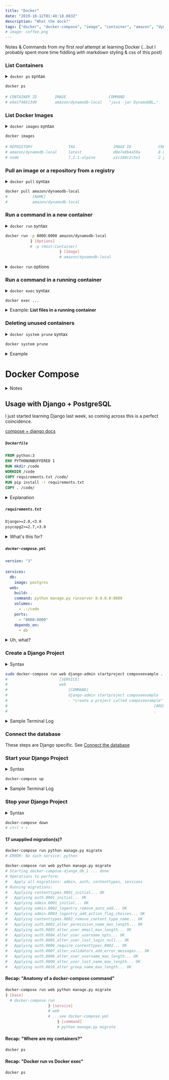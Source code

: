 ```yaml
---
title: "Docker"
date: "2019-10-12T01:48:18.083Z"
description: "What the dock?"
tags: ["docker", "docker-compose", "image", "container", "amazon", "dynamodb"]
# image: coffee.png
---
```


Notes & Commands from my first _real_ attempt at learning Docker (...but I probably spent more time fiddling with markdown styling & css of this post)

### List Containers

<details>
  <summary><code>docker ps</code> syntax</summary>

```
docker ps [OPTIONS]
```

[ps-docs](https://docs.docker.com/engine/reference/commandline/ps/)

</details>

```bash
docker ps

# CONTAINER ID        IMAGE                   COMMAND                  CREATED             STATUS              PORTS                              NAMES
# e9e1f48613d9        amazon/dynamodb-local   "java -jar DynamoDBL…"   9 seconds ago       Up 8 seconds        8000/tcp, 0.0.0.0:8000->8008/tcp   festive_lamport
```

### List Docker Images

<details>
  <summary><code>docker images</code> syntax</summary>

```
docker images [OPTIONS] [REPOSITORY[:TAG]]
```

[images-docs](https://docs.docker.com/engine/reference/commandline/images/)

</details>

```bash
docker images

# REPOSITORY                TAG                 IMAGE ID            CREATED             SIZE
# amazon/dynamodb-local     latest              d0e7e8b4a50a        8 months ago        506MB
# node                      7.2.1-alpine        a1c188c2c5e1        2 years ago         55.3MB
```

### Pull an image or a repository from a registry

<details>
  <summary><code>docker pull</code> syntax</summary>

```
docker pull [OPTIONS] NAME[:TAG|@DIGEST]
```

[pull-docs](https://docs.docker.com/engine/reference/commandline/pull/)

</details>

```bash
docker pull amazon/dynamodb-local
#           [NAME]
#           amazon/dynamodb-local
```

### Run a command in a new container

<details>
  <summary><code>docker run</code> syntax</summary>

```
docker run [OPTIONS] IMAGE [COMMAND][arg...]
```

[run-docs](https://docs.docker.com/engine/reference/commandline/run/)

</details>

```bash
docker run -p 8000:8000 amazon/dynamodb-local
           ├ [Options]
           # -p (Host:Container)
                        ├ [Image]
                        # amazon/dynamodb-local
```

<details>
  <summary><code>docker run</code> options</summary>

| Name, shorthand    | Default | Description                                                                                                                            |
| :----------------- | :------ | :------------------------------------------------------------------------------------------------------------------------------------- |
| `--publish` , `-p` |         | Publish a container’s port(s) to the host. See [container-networking](https://docs.docker.com/config/containers/container-networking/) |
| `--detach` , `-d`  |         | Run container in background and print container ID                                                                                     |

</details>

### Run a command in a running container

<details>
  <summary><code>docker exec</code> syntax</summary>

```
docker exec [OPTIONS] CONTAINER COMMAND [ARG...]
```

[exec-docs](https://docs.docker.com/engine/reference/commandline/exec/)

</details>

```
docker exec ...
```

<details>
  <summary>Example: <b>List files in a running container</b></summary>

```bash
docker ps -al

# CONTAINER ID        IMAGE               COMMAND                  CREATED             STATUS              PORTS               NAMES
# a928b1a90fb3        postgres            "docker-entrypoint.s…"   47 hours ago        Up 46 hours         5432/tcp            docker-compose-django_db_1

docker exec a928b1a90fb3 ls

# bin
# boot
# dev
# docker-entrypoint-initdb.d
# docker-entrypoint.sh
# etc
# home
# lib
# lib64
# media
# mnt
# opt
# proc
# root
# run
# sbin
# srv
# sys
# tmp
# usr
# var
```

</details>

### Deleting unused containers

<details>
  <summary><code>docker system prune</code> syntax</summary>

```bash
docker system prune [OPTIONS]
       ├ [base]
       # system
              ├ [COMMAND]
              # prune

```

[system docs](https://docs.docker.com/engine/reference/commandline/system/)

[system prune docs](https://docs.docker.com/engine/reference/commandline/system_prune/)

</details>

```bash
docker system prune
```

<details>
<summary>Example</summary>

```bash
docker system prune

# WARNING! This will remove:
#  - all stopped containers
#  - all networks not used by at least one container
#  - all dangling images
#  - all dangling build cache
#
# Are you sure you want to continue? [y/N]

y

# Deleted Containers:
# 8bc3730ccf92cde2ba71648487810af163fb3f765a4f9e2e310e5f2eeab1e08e
# ...(truncated)

# Deleted Networks:
# ...(truncated)

# Deleted Images:
# deleted: sha256:6938bb2bf6917e2d4e2e0af781b199e2643b6d1d27b00f993a5c7770faa23c76
# deleted: sha256:47e443d20a18d3720df4afc842529527e0a0fdb18641421c4bf17c3636728e1f
# ...(truncated)

# Deleted build cache objects:
# vbv35t98brzqtai4ryp7iq7hq
# ypjmoyte081rvb2y69sgktqi0
# ...(truncated)

# Total reclaimed space: 754.3MB
```

Before: <code>docker ps -al</code>

![too many containers](./too_many_containers.png)

After: <code>docker ps -al</code>

![just one container](./just_one_container.png)

</details>

# Docker Compose

<details>
  <summary>Notes</summary>

[compose-docs](https://docs.docker.com/compose/)

<h3>What is docker-compose?</h3>

- _"A tool for defining and running multi-container Docker applications"_
- _"You use a YAML file to configure your application’s services"_

<h3>3 step process to using docker-compose</h3>

1. Define your app’s environment with a **Dockerfile** so it can be reproduced anywhere.

2. Define the services that make up your app in `docker-compose.yml` so they can be run together in an isolated environment.

3. Run `docker-compose up` and **Compose** starts and runs your entire app.

</details>

## Usage with Django + PostgreSQL

I just started learning Django last week, so coming across this is a perfect coincidence.

[compose + django docs](https://docs.docker.com/compose/django/)

##### `Dockerfile`

```Dockerfile
FROM python:3
ENV PYTHONUNBUFFERED 1
RUN mkdir /code
WORKDIR /code
COPY requirements.txt /code/
RUN pip install -r requirements.txt
COPY . /code/
```

<details>
  <summary>Explanation</summary>

| Statement                                                              | Params                            | What's going on?                                                                                                                                                                                                          |
| :--------------------------------------------------------------------- | :-------------------------------- | :------------------------------------------------------------------------------------------------------------------------------------------------------------------------------------------------------------------------ |
| [`FROM`](https://docs.docker.com/engine/reference/builder/#from)       | `python:3`                        | This Dockerfile starts with ha Python 3 parent image                                                                                                                                                                      |
| [`ENV`](https://docs.docker.com/engine/reference/builder/#env)         | `PYTHONUNBUFFERED` `1`            | Set environment variable                                                                                                                                                                                                  |
| [`RUN`](https://docs.docker.com/engine/reference/builder/#run)         | `mkdir /code`                     | Add a new directory to the image                                                                                                                                                                                          |
| [`WORKDIR`](https://docs.docker.com/engine/reference/builder/#workdir) | `/code`                           | Set working directory to `code/` for following `RUN`, `CMD`, `ENTRYPOINT`, `COPY`, `ADD` commands                                                                                                                         |
| [`COPY`](https://docs.docker.com/engine/reference/builder/#copy)       | `requirements.txt` `/code/`       | Copy files/dirs from `<src>` to the filesystem of the container, `<dest>` <br/> <li>`src` is relative to the source of the context of the build</li> <li>`dest` is an absolute path, or a path relative to `WORKDIR`</li> |
| `RUN`                                                                  | `pip install -r requirements.txt` | Run pip install on the container                                                                                                                                                                                          |
| `COPY`                                                                 | `.` `/code/`                      | ?                                                                                                                                                                                                                         |

</details>

##### `requirements.txt`

```txt
Django>=2.0,<3.0
psycopg2>=2.7,<3.0
```

<details>
  <summary>What's this for?</summary>

This file is used by the `RUN pip install -r requirements.txt` command in the `Dockerfile`.

</details>

##### `docker-compose.yml`

```yaml
version: "3"

services:
  db:
    image: postgres
  web:
    build: .
    command: python manage.py runserver 0.0.0.0:8000
    volumes:
      - .:/code
    ports:
      - "8000:8000"
    depends_on:
      - db
```

<details>
  <summary>Uh, what?</summary>

[Compose file reference](https://docs.docker.com/compose/compose-file/)

<h3>This describes</h3>

- the services, `db` & `web`, which make up the app.
- which Docker [images](https://docs.docker.com/compose/compose-file/#image) the services use
- how they link together
- [volumes](https://docs.docker.com/compose/compose-file/#volumes) they need mounted inside the containers.
- the ports the services expose

| Key                                                                      | Description                                                                                                                                                                                                                       |
| :----------------------------------------------------------------------- | :-------------------------------------------------------------------------------------------------------------------------------------------------------------------------------------------------------------------------------- |
| [`image`](https://docs.docker.com/compose/compose-file/#image)           | Specify the image to start the container from. Can either be a repository/tag or a partial image ID.                                                                                                                              |
| [`volumes`](https://docs.docker.com/compose/compose-file/#volumes)       | Mount host paths or named volumes, specified as sub-options to a service. <br/>Here, the web service uses a volume that is defined using the old string format for mountain a volume. <br/> Uses "short syntax": `HOST:CONTAINER` |
| [`depends_on`](https://docs.docker.com/compose/compose-file/#depends_on) | Express dependency between services. `docker-compose up` starts services in "dependency order". So, `db` starts before `web`                                                                                                      |

</details>

### Create a Django Project

<details>
  <summary>Syntax</summary>

```
run [options] [-v VOLUME...] [-p PORT...] [-e KEY=VAL...] [-l KEY=VALUE...] SERVICE [COMMAND] [ARGS...]
```

[docker-compose run docs](https://docs.docker.com/compose/reference/run/)

Runs a one-time command against a service.

The following command instructs Compose to run `django-admin startproject composeexample` in a container, using the `web` service's image and configuration.

Because the `web` image doesn't exist yet, Compose builds it from the current directory, as specified by the `build: .` line in `docker-compose.yml`

</details>

```bash
sudo docker-compose run web django-admin startproject composeexample .
#                       [SERVICE]
#                       web
#                           [COMMAND]
#                           django-admin startproject composeexample
#                           - "create a project called composeexample"
#                                                                 [ARGS]
#                                                                 .
```

<details>
  <summary>Sample Terminal Log</summary>

```
~/r/docker-compose-django $
~/r/docker-compose-django $ touch Dockerfile
~/r/docker-compose-django $ vim Dockerfile
~/r/docker-compose-django $ touch requirements.txt
~/r/docker-compose-django $ vim requirements.txt
~/r/docker-compose-django $ touch docker-compose.yml
~/r/docker-compose-django $ vim docker-compose.yml
~/r/docker-compose-django $ sudo docker-compose run web django-admin startproject composeexample .
Password:
Creating network "docker-compose-django_default" with the default driver
Pulling db (postgres:)...
latest: Pulling from library/postgres
b8f262c62ec6: Pull complete
fe6da876d968: Pull complete
46b9d53972f5: Pull complete
23a11bddcc75: Pull complete
d6744ba78bdc: Pull complete
8d95423a7aa9: Pull complete
8590ba4183e5: Pull complete
ed97b9b8e039: Pull complete
d9b574d4da1e: Pull complete
04119344259c: Pull complete
774edf2116fc: Pull complete
2d839f35fc94: Pull complete
77d2dd4efe0a: Pull complete
22c5d24859af: Pull complete
Digest: sha256:3dbb3cb945dfe0316dcdd3a75e8a3c6192ce30f87a9952f285b9ba2f02b81982
Status: Downloaded newer image for postgres:latest
Creating docker-compose-django_db_1 ... done
Building web
Step 1/7 : FROM python:3
3: Pulling from library/python
4a56a430b2ba: Pull complete
4b5cacb629f5: Pull complete
14408c8d4f9a: Pull complete
ea67eaa7dd42: Pull complete
4d134ac3fe4b: Pull complete
4c55f6f5d7f0: Pull complete
6ae475e50652: Pull complete
6f4152644229: Pull complete
6933d3d46042: Pull complete
Digest: sha256:9455815814cd05da0fe73fba64dbed5a3dcb582c757b6c7591c49178c3a4398c
Status: Downloaded newer image for python:3
 ---> 02d2bb146b3b
Step 2/7 : ENV PYTHONUNBUFFERED 1
 ---> Running in 4eb161cc1ff9
Removing intermediate container 4eb161cc1ff9
 ---> c47637decb35
Step 3/7 : RUN mkdir /code
 ---> Running in dac0b2776f8c
Removing intermediate container dac0b2776f8c
 ---> 906b1e10b143
Step 4/7 : WORKDIR /code
 ---> Running in 19cecd5bb2d9
Removing intermediate container 19cecd5bb2d9
 ---> 606becca4aea
Step 5/7 : COPY requirements.txt /code/
 ---> 98b4d6c6d83e
Step 6/7 : RUN pip install -r requirements.txt
 ---> Running in 61c6a6b94003
Collecting Django<3.0,>=2.0 (from -r requirements.txt (line 1))
  Downloading https://files.pythonhosted.org/packages/b2/79/df0ffea7bf1e02c073c2633702c90f4384645c40a1dd09a308e02ef0c817/Django-2.2.6-py3-none-any.whl (7.5MB)
Collecting psycopg2<3.0,>=2.7 (from -r requirements.txt (line 2))
  Downloading https://files.pythonhosted.org/packages/5c/1c/6997288da181277a0c29bc39a5f9143ff20b8c99f2a7d059cfb55163e165/psycopg2-2.8.3.tar.gz (377kB)
Collecting sqlparse (from Django<3.0,>=2.0->-r requirements.txt (line 1))
  Downloading https://files.pythonhosted.org/packages/ef/53/900f7d2a54557c6a37886585a91336520e5539e3ae2423ff1102daf4f3a7/sqlparse-0.3.0-py2.py3-none-any.whl
Collecting pytz (from Django<3.0,>=2.0->-r requirements.txt (line 1))
  Downloading https://files.pythonhosted.org/packages/e7/f9/f0b53f88060247251bf481fa6ea62cd0d25bf1b11a87888e53ce5b7c8ad2/pytz-2019.3-py2.py3-none-any.whl (509kB)
Building wheels for collected packages: psycopg2
  Building wheel for psycopg2 (setup.py): started
  Building wheel for psycopg2 (setup.py): finished with status 'done'
  Created wheel for psycopg2: filename=psycopg2-2.8.3-cp37-cp37m-linux_x86_64.whl size=465788 sha256=6d3889e010861b408ec9cc225ca637438d0394685fd4ae5daf324eb79e671eb7
  Stored in directory: /root/.cache/pip/wheels/48/06/67/475967017d99b988421b87bf7ee5fad0dad789dc349561786b
Successfully built psycopg2
Installing collected packages: sqlparse, pytz, Django, psycopg2
Successfully installed Django-2.2.6 psycopg2-2.8.3 pytz-2019.3 sqlparse-0.3.0
Removing intermediate container 61c6a6b94003
 ---> febdc392632b
Step 7/7 : COPY . /code/
 ---> e17ab833112b
Successfully built e17ab833112b
Successfully tagged docker-compose-django_web:latest
WARNING: Image for service web was built because it did not already exist. To rebuild this image you must use `docker-compose build` or `docker-compose up --build`.
```

</details>

### Connect the database

These steps are Django specific. See [Connect the database](https://docs.docker.com/compose/django/#connect-the-database)

### Start your Django Project

<details>
  <summary>Syntax</summary>

```
docker-compose up [options] [--scale SERVICE=NUM...] [SERVICE...]
```

[docker-compose up docs](https://docs.docker.com/compose/reference/up/)

</details>

```bash
docker-compose up
```

<details>
  <summary>Sample Terminal Log</summary>

```
~/r/docker-compose-django $ docker-compose up                                                                               11:59:26
Starting docker-compose-django_db_1 ... done
Recreating docker-compose-django_web_1 ... done
Attaching to docker-compose-django_db_1, docker-compose-django_web_1
db_1   | 2019-10-12 15:59:45.658 UTC [1] LOG:  starting PostgreSQL 12.0 (Debian 12.0-2.pgdg100+1) on x86_64-pc-linux-gnu, compiled by gcc (Debian 8.3.0-6) 8.3.0, 64-bit
db_1   | 2019-10-12 15:59:45.658 UTC [1] LOG:  listening on IPv4 address "0.0.0.0", port 5432
db_1   | 2019-10-12 15:59:45.658 UTC [1] LOG:  listening on IPv6 address "::", port 5432
db_1   | 2019-10-12 15:59:45.661 UTC [1] LOG:  listening on Unix socket "/var/run/postgresql/.s.PGSQL.5432"
db_1   | 2019-10-12 15:59:45.674 UTC [25] LOG:  database system was interrupted; last known up at 2019-10-12 15:59:09 UTC
db_1   | 2019-10-12 15:59:45.761 UTC [25] LOG:  database system was not properly shut down; automatic recovery in progress
db_1   | 2019-10-12 15:59:45.763 UTC [25] LOG:  redo starts at 0/1645598
db_1   | 2019-10-12 15:59:45.763 UTC [25] LOG:  invalid record length at 0/16455D0: wanted 24, got 0
db_1   | 2019-10-12 15:59:45.763 UTC [25] LOG:  redo done at 0/1645598
db_1   | 2019-10-12 15:59:45.773 UTC [1] LOG:  database system is ready to accept connections
web_1  | Watching for file changes with StatReloader
web_1  | Performing system checks...
web_1  |
web_1  | System check identified no issues (0 silenced).
web_1  |
web_1  | You have 17 unapplied migration(s). Your project may not work properly until you apply the migrations for app(s): admin, auth, contenttypes, sessions.
web_1  | Run 'python manage.py migrate' to apply them.
web_1  | October 12, 2019 - 15:59:47
web_1  | Django version 2.2.6, using settings 'composeexample.settings'
web_1  | Starting development server at http://0.0.0.0:8000/
web_1  | Quit the server with CONTROL-C.
```

</details>

### Stop your Django Project

<details>
  <summary>Syntax</summary>

```
docker-compose down [options]
```

[docker-compose down docs](https://docs.docker.com/compose/reference/down/)

</details>

```bash
docker-compose down
# ctrl + c
```

#### 17 unapplied migration(s)?

```bash
docker-compose run python manage.py migrate
# ERROR: No such service: python
```

```bash
docker-compose run web python manage.py migrate
# Starting docker-compose-django_db_1 ... done
# Operations to perform:
#   Apply all migrations: admin, auth, contenttypes, sessions
# Running migrations:
#   Applying contenttypes.0001_initial... OK
#   Applying auth.0001_initial... OK
#   Applying admin.0001_initial... OK
#   Applying admin.0002_logentry_remove_auto_add... OK
#   Applying admin.0003_logentry_add_action_flag_choices... OK
#   Applying contenttypes.0002_remove_content_type_name... OK
#   Applying auth.0002_alter_permission_name_max_length... OK
#   Applying auth.0003_alter_user_email_max_length... OK
#   Applying auth.0004_alter_user_username_opts... OK
#   Applying auth.0005_alter_user_last_login_null... OK
#   Applying auth.0006_require_contenttypes_0002... OK
#   Applying auth.0007_alter_validators_add_error_messages... OK
#   Applying auth.0008_alter_user_username_max_length... OK
#   Applying auth.0009_alter_user_last_name_max_length... OK
#   Applying auth.0010_alter_group_name_max_length... OK
```

#### Recap: "Anatomy of a docker-compose command"

```bash
docker-compose run web python manage.py migrate
├ [base]
  # docker-compose run
                   ├ [service]
                   # web
                   # ...see docker-compose.yml
                       ├ [command]
                       # python manage.py migrate
```

#### Recap: "Where are my containers?"

```bash
docker ps
```

#### Recap: "Docker run vs Docker exec"

```bash
docker ps
```
